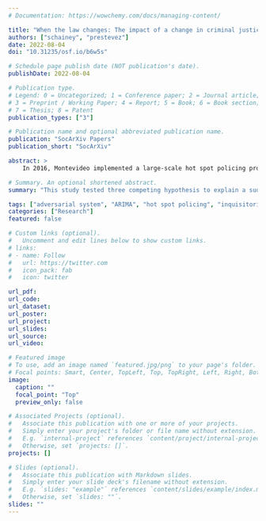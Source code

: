 ```yaml
---
# Documentation: https://wowchemy.com/docs/managing-content/

title: "When the law changes: The impact of a change in criminal justice policy on a long-term hot spot policing program"
authors: ["schainey", "prestevez"]
date: 2022-08-04
doi: "10.31235/osf.io/b6w5s"

# Schedule page publish date (NOT publication's date).
publishDate: 2022-08-04

# Publication type.
# Legend: 0 = Uncategorized; 1 = Conference paper; 2 = Journal article;
# 3 = Preprint / Working Paper; 4 = Report; 5 = Book; 6 = Book section;
# 7 = Thesis; 8 = Patent
publication_types: ["3"]

# Publication name and optional abbreviated publication name.
publication: "SocArXiv Papers"
publication_short: "SocArXiv"

abstract: >
    In 2016, Montevideo implemented a large-scale hot spot policing program credited with city-wide reductions in robberies and thefts during its first year. However, these reductions were followed by a sudden increase in robberies and thefts in late 2017. Using interrupted time series regressions, we investigated three potential explanations for this increase: 1) the failure of the hot spot policing program to maintain crime decreases; 2) improved crime recording by police patrols using tablet computers; and 3) the change from an inquisitorial to an adversarial criminal justice process. We find that the hot spot policing program continued to be associated with crime reductions until November 2017. Subsequent increases were strongly associated with the new criminal justice process, while tablets had a positive, albeit negligible, impact. The findings illustrate how the unintended consequences of criminal justice reforms, desirable as such reforms may be, can eliminate crime reductions achieved using hot spots policing.

# Summary. An optional shortened abstract.
summary: "This study tested three competing hypothesis to explain a sudden increase of street robberies in Montevideo: 1) the failure of a hot spot policing program to maintain crime decreases; 2) improved crime recording by police patrols using tablet computers; and 3) the change from an inquisitorial to an adversarial criminal justice process. Using an interrupted time series approach with ARIMA errors, we found that the new criminal justice procedure was the most likely explanation for robbery increases."

tags: ["adversarial system", "ARIMA", "hot spot policing", "inquisitorial system", "interrupted time series", "Latin America"]
categories: ["Research"]
featured: false

# Custom links (optional).
#   Uncomment and edit lines below to show custom links.
# links:
# - name: Follow
#   url: https://twitter.com
#   icon_pack: fab
#   icon: twitter

url_pdf: 
url_code:
url_dataset:
url_poster:
url_project:
url_slides:
url_source:
url_video:

# Featured image
# To use, add an image named `featured.jpg/png` to your page's folder.
# Focal points: Smart, Center, TopLeft, Top, TopRight, Left, Right, BottomLeft, Bottom, BottomRight.
image:
  caption: ""
  focal_point: "Top"
  preview_only: false

# Associated Projects (optional).
#   Associate this publication with one or more of your projects.
#   Simply enter your project's folder or file name without extension.
#   E.g. `internal-project` references `content/project/internal-project/index.md`.
#   Otherwise, set `projects: []`.
projects: []

# Slides (optional).
#   Associate this publication with Markdown slides.
#   Simply enter your slide deck's filename without extension.
#   E.g. `slides: "example"` references `content/slides/example/index.md`.
#   Otherwise, set `slides: ""`.
slides: ""
---
```

